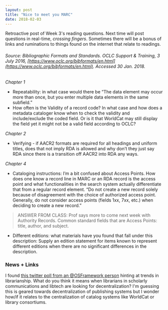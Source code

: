 ```yaml
---
layout: post
title: "Nice to meet you MARC"
date: 2018-02-03
---
```


Retroactive post of Week 3's reading questions. Next time will post questions in real-time, *crossing fingers*. Sometimes there will be a bonus of links and ruminations to things found on the internet that relate to readings.

###### Source: _Bibliographic Formats and Standards_. OCLC Support & Training, 3 July 2016, [https://www.oclc.org/bibformats/en.html](https://www.oclc.org/bibformats/en.html). Accessed 30 Jan. 2018.

*Chapter 1*
* Repeatability: in what case would there be “The data element may occur more than once, but you enter multiple data elements in the same subfield.”
* How often is the Validity of a record code? In what case and how does a metadata cataloger know when to check the validity and include/exclude the coded field. Or is it that WorldCat may still display the field yet it might not be a valid field according to OCLC?

*Chapter 2*
* Verifying - if AACR2 formats are required for all headings and uniform titles, does that not imply RDA is allowed and why don’t they just say RDA since there is a transition off AACR2 into RDA any ways.

*Chapter 4*
* Cataloging instructions: I’m a bit confused about Access Points. How does one know a record line in MARC or an RDA record is the access point and what functionalities in the search system actually differentiate that from a regular record element. “Do not create a new record solely because of disagreement with the choice of authorized access point. Generally, do not consider access points (fields 1xx, 7xx, etc.) when deciding to create a new record.”
> ANSWER FROM CLASS: Prof says more to come next week with Authority Records. Common standard fields that are Access Points: title, author, and subject.
* Different editions: what materials have you found that fall under this description: Supply an edition statement for items known to represent different editions when there are no significant differences in the description.

### News + Links
I found [this twitter poll from an @OSFramework person](https://twitter.com/JeffSpies/status/958135043884503043) hinting at trends in librarianship. What do you think it means when librarians in scholarly communications and libtech are looking for decentralization? I'm guessing this is geared towards decentralization of publishing systems but I wonder how/if it relates to the centralization of catalog systems like WorldCat or library consortiums.

